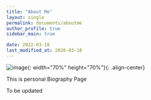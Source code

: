 ```yaml
---
title: "About Me"
layout: single
permalink: documents/aboutme
author_profile: true
sidebar_main: true

date: 2022-03-18
last_modified_at: 2020-03-18
---
```


![image](https://user-images.githubusercontent.com/102259339/162590004-0190ebc5-2a8b-4196-8e46-c9fe0f614936.jpg){: width="70%" height="70%"}{: .align-center}


This is personal Biography Page  

To be updated
